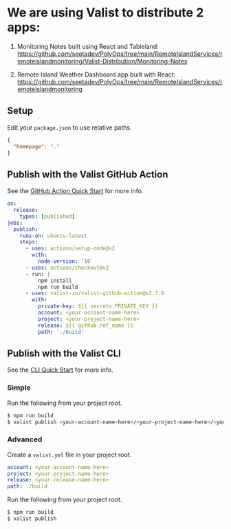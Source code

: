 # We are using Valist to distribute 2 apps:

1. Monitoring Notes built using React and Tableland: https://github.com/seetadev/PolyOps/tree/main/RemoteIslandServices/remoteislandmonitoring/Valist-Distribution/Monitoring-Notes
 
2. Remote Island Weather Dashboard app built with React: https://github.com/seetadev/PolyOps/tree/main/RemoteIslandServices/remoteislandmonitoring

## Setup

Edit your `package.json` to use relative paths.

```json
{
  "homepage": "."
}
```

## Publish with the Valist GitHub Action

See the [GitHub Action Quick Start](https://docs.valist.io/github-action/github-action-quick-start) for more info.

```yaml
on:
  release:
    types: [published]
jobs:
  publish:
    runs-on: ubuntu-latest
    steps:
      - uses: actions/setup-node@v2
        with:
          node-version: '16'
      - uses: actions/checkout@v2
      - run: |
          npm install
          npm run build
      - uses: valist-io/valist-github-action@v2.3.0
        with:
          private-key: ${{ secrets.PRIVATE_KEY }}
          account: <your-account-name-here>
          project: <your-project-name-here>
          release: ${{ github.ref_name }}
          path: './build'
```

## Publish with the Valist CLI

See the [CLI Quick Start](https://docs.valist.io/cli/cli-quick-start) for more info.

### Simple

Run the following from your project root.

```bash
$ npm run build
$ valist publish <your-account-name-here>/<your-project-name-here>/<your-release-name-here> ./build
```

### Advanced

Create a `valist.yml` file in your project root.

```yaml
account: <your-account-name-here>
project: <your-project-name-here>
release: <your-release-name-here>
path: ./build
```

Run the following from your project root.

```bash
$ npm run build
$ valist publish
```
